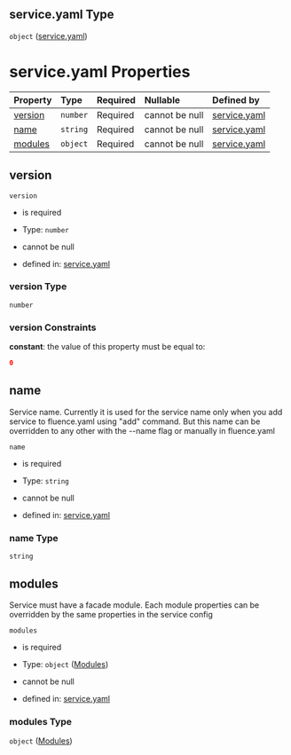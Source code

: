 ## service.yaml Type

`object` ([service.yaml](service.md))

# service.yaml Properties

| Property            | Type     | Required | Nullable       | Defined by                                                                                                   |
| :------------------ | :------- | :------- | :------------- | :----------------------------------------------------------------------------------------------------------- |
| [version](#version) | `number` | Required | cannot be null | [service.yaml](service-properties-version.md "https://fluence.dev/schemas/service.yaml#/properties/version") |
| [name](#name)       | `string` | Required | cannot be null | [service.yaml](service-properties-name.md "https://fluence.dev/schemas/service.yaml#/properties/name")       |
| [modules](#modules) | `object` | Required | cannot be null | [service.yaml](service-properties-modules.md "https://fluence.dev/schemas/service.yaml#/properties/modules") |

## version



`version`

*   is required

*   Type: `number`

*   cannot be null

*   defined in: [service.yaml](service-properties-version.md "https://fluence.dev/schemas/service.yaml#/properties/version")

### version Type

`number`

### version Constraints

**constant**: the value of this property must be equal to:

```json
0
```

## name

Service name. Currently it is used for the service name only when you add service to fluence.yaml using "add" command. But this name can be overridden to any other with the --name flag or manually in fluence.yaml

`name`

*   is required

*   Type: `string`

*   cannot be null

*   defined in: [service.yaml](service-properties-name.md "https://fluence.dev/schemas/service.yaml#/properties/name")

### name Type

`string`

## modules

Service must have a facade module. Each module properties can be overridden by the same properties in the service config

`modules`

*   is required

*   Type: `object` ([Modules](service-properties-modules.md))

*   cannot be null

*   defined in: [service.yaml](service-properties-modules.md "https://fluence.dev/schemas/service.yaml#/properties/modules")

### modules Type

`object` ([Modules](service-properties-modules.md))

